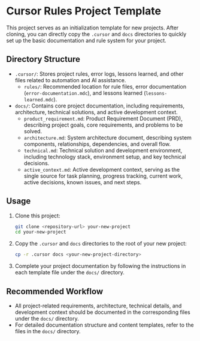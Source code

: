 # Cursor Rules Project Template

This project serves as an initialization template for new projects. After cloning, you can directly copy the `.cursor` and `docs` directories to quickly set up the basic documentation and rule system for your project.

## Directory Structure

- `.cursor/`: Stores project rules, error logs, lessons learned, and other files related to automation and AI assistance.
  - `rules/`: Recommended location for rule files, error documentation (`error-documentation.mdc`), and lessons learned (`lessons-learned.mdc`).
- `docs/`: Contains core project documentation, including requirements, architecture, technical solutions, and active development context.
  - `product_requirement.md`: Product Requirement Document (PRD), describing project goals, core requirements, and problems to be solved.
  - `architecture.md`: System architecture document, describing system components, relationships, dependencies, and overall flow.
  - `technical.md`: Technical solution and development environment, including technology stack, environment setup, and key technical decisions.
  - `active_context.md`: Active development context, serving as the single source for task planning, progress tracking, current work, active decisions, known issues, and next steps.

## Usage

1. Clone this project:
   ```bash
   git clone <repository-url> your-new-project
   cd your-new-project
   ```
2. Copy the `.cursor` and `docs` directories to the root of your new project:
   ```bash
   cp -r .cursor docs <your-new-project-directory>
   ```
3. Complete your project documentation by following the instructions in each template file under the `docs/` directory.

## Recommended Workflow

- All project-related requirements, architecture, technical details, and development context should be documented in the corresponding files under the `docs/` directory.
- For detailed documentation structure and content templates, refer to the files in the `docs/` directory.